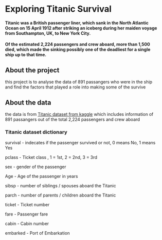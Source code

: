 # Exploring Titanic Survival
#### Titanic was a British passenger liner, which sank in the North Atlantic Ocean on 15 April 1912 after striking an iceberg during her maiden voyage from Southampton, UK, to New York City. 
#### Of the estimated 2,224 passengers and crew aboard, more than 1,500 died, which made the sinking possibly one of the deadliest for a single ship up to that time.

## About the project 
this project is to analyse the data of 891 passangers who were in the ship and find the factors that played a role into making some of the survive 

## About the data
the data is from [Titanic dataset from kaggle](https://www.kaggle.com/c/titanic) which includes information of 891 passangers out of the total 2,224 passengers and crew aboard 

### Titanic dataset dictionary

survival - indecates if the passenger survived or not, 0 means No, 1 means Yes

pclass - Ticket class , 1 = 1st, 2 = 2nd, 3 = 3rd

sex	- gender of the passenger

Age	- Age of the passenger in years	

sibsp - number of siblings / spouses aboard the Titanic	

parch - number of parents / children aboard the Titanic	

ticket - Ticket number	

fare - Passenger fare	

cabin - Cabin number	

embarked - Port of Embarkation
